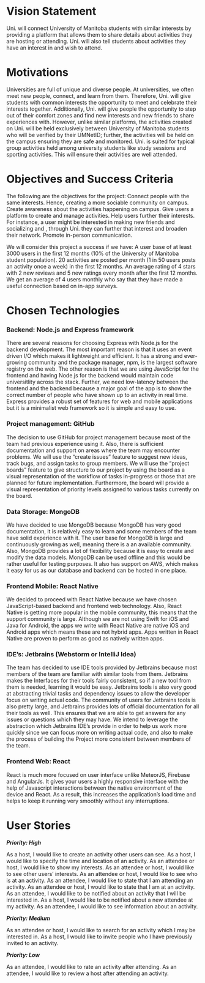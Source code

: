 # Vision Statement
Uni. will connect University of Manitoba students with similar interests by providing a platform that allows them to share details about activities they are hosting or attending. Uni. will also tell students about activities they have an interest in and wish to attend. 

# Motivations
Universities are full of unique and diverse people. At universities, we often meet new people, connect, and learn from them. Therefore, Uni. will give students with common interests the opportunity to meet and celebrate their interests together. Additionally, Uni. will give people the opportunity to step out of their comfort zones and find new interests and new friends to share experiences with. However, unlike similar platforms, the activities created on Uni. will be held exclusively between University of Manitoba students who will be verified by their UMNetID; further, the activities will be held on the campus ensuring they are safe and monitored. Uni. is suited for typical group activities held among university students like study sessions and sporting activities. This will ensure their activities are well attended. 

# Objectives and Success Criteria
The following are the objectives for the project:
Connect people with the same interests. Hence, creating a more sociable community on campus. 
Create awareness about the activities happening on campus.
Give users a platform to create and manage activities.
Help users further their interests. For instance, a user might be interested in making new friends and socializing and , through Uni. they can further that interest and broaden their network. 
Promote in-person communication.

We will consider this project a success if we have:
A user base of at least 3000 users in the first 12 months (10% of the University of Manitoba student population). 
20 activities are posted per month (1 in 50 users posts an activity once a week) in the first 12 months.
An average rating of 4 stars with 2 new reviews and 5 new ratings every month after the first 12 months.
We get an average of 4 users monthly who say that they have made a useful connection based on in-app surveys.

# Chosen Technologies
### Backend: Node.js and Express framework
There are several reasons for choosing Express with Node.js for the backend development. The most important reason is that it uses an event driven I/O which makes it lightweight and efficient. It has a strong and ever-growing community and the package manager, npm, is the largest software registry on the web. The other reason is that we are using JavaScript for the frontend and having Node.js for the backend would maintain code universitlity across the stack. Further, we need low-latency between the frontend and the backend because a major goal of the app is to show the correct number of people who have shown up to an activity in real time. Express provides a robust set of features for web and mobile applications but it is a minimalist web framework so it is simple and easy to use.

### Project management: GitHub
The decision to use GitHub for project management because most of the team had previous experience using it. Also, there is sufficient documentation and support on areas where the team may encounter problems. We will use the “create issues” feature to suggest new ideas, track bugs, and assign tasks to group members. We will use the “project boards” feature to give structure to our project by using the board as a visual representation of the workflow of tasks in-progress or those that are planned for future implementation. Furthermore, the board will provide a visual representation of priority levels assigned to various tasks currently on the board.

### Data Storage: MongoDB
We have decided to use MongoDB because MongoDB has very good documentation, it is relatively easy to learn and some members of the team have solid experience with it. The user base for MongoDB is large and continuously growing as well, meaning there is a an available community. Also, MongoDB provides a lot of flexibility because it is easy to create and modify the data models. MongoDB can be used offline and this would be rather useful for testing purposes. It also has support on AWS, which makes it easy for us as our database and backend can be hosted in one place.

### Frontend Mobile: React Native
We decided to proceed with React Native because we have chosen JavaScript-based backend and frontend web technology. Also, React Native is getting more popular in the mobile community, this means that the support community is large. Although we are not using Swift for iOS and Java for Android, the apps we write with React Native are native iOS and Android apps which means these are not hybrid apps. Apps written in React Native are proven to perform as good as natively written apps.

### IDE’s: Jetbrains (Webstorm or IntelliJ Idea)
The team has decided to use IDE tools provided by Jetbrains because most members of the team are familiar with similar tools from them. Jetbrains makes the Interfaces for their tools fairly consistent, so if a new tool from them is needed, learning it would be easy. Jetbrains tools is also very good at abstracting trivial tasks and dependency issues to allow the developer focus on writing actual code. The community of users for Jetbrains tools is also pretty large, and Jetbrains provides lots of official documentation for all their tools as well. This ensures that we are able to get answers for any issues or questions which they may have. We intend to leverage the abstraction which Jetbrains IDE’s provide in order to help us work more quickly since we can focus more on writing actual code, and also to make the process of building the Project more consistent between members of the team.

### Frontend Web: React 
React is much more focused on user interface unlike MeteorJS, Firebase and AngularJs. It gives your users a highly responsive interface with the help of Javascript interactions between the native environment of the device and React. As a result, this increases the application’s load time and helps to keep it running very smoothly without any interruptions.

# User Stories

***Priority: High***	

As a host, I would like to create an activity other users can see.
As a host, I would like to specify the time and location of an activity.
As an attendee or host, I would like to show my interests.
As an attendee or host, I would like to see other users’ interests.
As an attendee or host, I would like to see who is at an activity.
As an attendee, I would like to state that I am attending an activity.
As an attendee or host, I would like to state that I am at an activity.
As an attendee, I would like to be notified about an activity that I will be interested in.
As a host, I would like to be notified about a new attendee at my activity.
As an attendee, I would like to see information about an activity.

***Priority: Medium***

As an attendee or host, I would like to search for an activity which I may be interested in.
As a host, I would like to invite people who I have previously invited to an activity.

***Priority: Low***

As an attendee, I would like to rate an activity after attending.
As an attendee, I would like to review a host after attending an activity.
